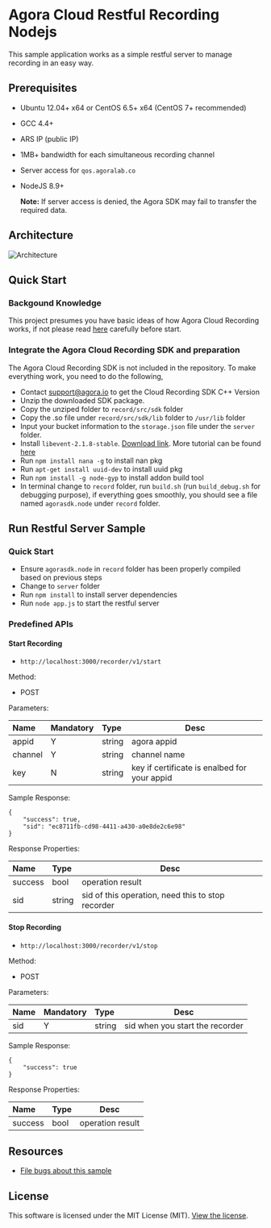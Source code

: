 # Agora Cloud Restful Recording Nodejs

This sample application works as a simple restful server to manage recording in an easy way.

## Prerequisites
- Ubuntu 12.04+ x64 or CentOS 6.5+ x64 (CentOS 7+ recommended)
- GCC 4.4+
- ARS IP (public IP)
- 1MB+ bandwidth for each simultaneous recording channel
- Server access for `qos.agoralab.co`
- NodeJS 8.9+

	**Note:** If server access is denied, the Agora SDK may fail to transfer the required data.

## Architecture
![Architecture](https://github.com/AgoraIO/Basic-Recording/blob/master/Agora-Restful-Recording-Nodejs/architecture.png)

## Quick Start
### Backgound Knowledge
This project presumes you have basic ideas of how Agora Cloud Recording works, if not please read [here](https://github.com/AgoraIO/Basic-Recording/tree/master/Agora-LinuxServer-Recording) carefully before start.

### Integrate the Agora Cloud Recording SDK and preparation

The Agora Cloud Recording SDK is not included in the repository. To make everything work, you need to do the following, 

* Contact support@agora.io to get the Cloud Recording SDK C++ Version
* Unzip the downloaded SDK package.
* Copy the unziped folder to `record/src/sdk` folder
* Copy the .so file under  `record/src/sdk/lib` folder to  `/usr/lib` folder
* Input your bucket information to the `storage.json` file under the `server` folder.
* Install `libevent-2.1.8-stable`. [Download link](https://github.com/libevent/libevent/releases/download/release-2.1.8-stable/libevent-2.1.8-stable.tar.gz). More tutorial can be found [here](http://libevent.org/)
* Run `npm install nana -g` to install nan pkg
* Run `apt-get install uuid-dev` to install uuid pkg
* Run `npm install -g node-gyp` to install addon build tool
* In terminal change to `record` folder, run `build.sh` (run `build_debug.sh` for debugging purpose), if everything goes smoothly, you should see a file named `agorasdk.node` under `record` folder.


## Run Restful Server Sample
### Quick Start
* Ensure `agorasdk.node` in `record` folder has been properly compiled based on previous steps
* Change to `server` folder
* Run `npm install` to install server dependencies
* Run `node app.js` to start the restful server

### Predefined APIs
#### Start Recording

- `http://localhost:3000/recorder/v1/start`
  
Method:

- POST

Parameters:
 

|Name|Mandatory|Type|Desc|
|:----    |:---|:----- |-----   |
|appid |Y  |string |agora appid   |
|channel |Y  |string | channel name    |
|key     |N  |string | key if certificate is enalbed for your appid    |

Sample Response:

```
{
    "success": true,
    "sid": "ec8711fb-cd98-4411-a430-a0e8de2c6e98"
}
```

Response Properties:

|Name|Type|Desc|
|:----|:----- |-----   |
|success  |bool |operation result   |
|sid  |string | sid of this operation, need this to stop recorder|

#### Stop Recording

- `http://localhost:3000/recorder/v1/stop`
  
Method:

- POST

Parameters:
 

|Name|Mandatory|Type|Desc|
|:----    |:---|:----- |-----   |
|sid |Y  |string |sid when you start the recorder   |

Sample Response:

```
{
    "success": true
}
```

Response Properties:

|Name|Type|Desc|
|:----|:----- |-----   |
|success  |bool |operation result   |

## Resources
- [File bugs about this sample](https://github.com/AgoraIO/Basic-Recording/issues)

## License
This software is licensed under the MIT License (MIT). [View the license](LICENSE.md).
